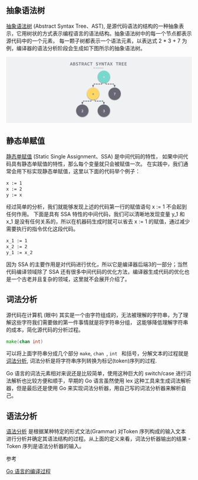 
## 抽象语法树

[抽象语法树](https://en.wikipedia.org/wiki/Abstract_syntax_tree) (Abstract Syntax Tree、AST),
是源代码语法的结构的一种抽象表示，它用树状的方式表示编程语言的语法结构。抽象语法树中的每一个节点都表示源代码中的一个元素，
每一颗子树都表示一个语法元素，以表达式 2 * 3 + 7 为例，编译器的语法分析阶段会生成如下图所示的抽象语法树。

![](https://github.com/xtcmoons/go-notes-xtc/blob/main/images/abstract-syntax-tree.png)

## 静态单赋值

[静态单赋值](https://en.wikipedia.org/wiki/Static_single_assignment_form) (Static Single Assignment、SSA) 是中间代码的特性，
如果中间代码具有静态单赋值的特性，那么每个变量就只会被赋值一次。
在实践中，我们通常会用下标实现静态单赋值，这里以下面的代码举个例子：

```text
x := 1
x := 2
y := x
```

经过简单的分析，我们就能够发现上述的代码第一行的赋值语句 x := 1 不会起到任何作用。
下面是具有 SSA 特性的中间代码，我们可以清晰地发现变量 y_1 和 x_1 是没有任何关系的，所以在机器码生成时就可以省去 x := 1 的赋值，通过减少需要执行的指令优化这段代码。

```text
x_1 := 1
x_2 := 2
y_1 := x_2
```

因为 SSA 的主要作用是对代码进行优化，所以它是编译器后端3的一部分；当然代码编译领域除了 SSA 还有很多中间代码的优化方法，编译器生成代码的优化也是一个古老并且复杂的领域，这里就不会展开介绍了。

## 词法分析

源代码在计算机 (眼中) 其实是一个由字符组成的，无法被理解的字符串，为了理解这些字符我们需要做的第一件事情就是将字符串分组，
这能够降低理解字符串的成本，简化源代码的分析过程。

```go
make(chan int)
```
可以将上面字符串分成几个部分  <code>make</code>, <code>chan </code>, <code>int </code> 和括号，分解文本的过程就是[词法分析](https://en.wikipedia.org/wiki/Lexical_analysis), 词法分析是将字符串序列转换为标记(token)序列的过程.

Go 语言的词法元素相对来说还是比较简单，使用这种巨大的 switch/case 进行词法解析也比较方便和顺手，早期的 Go 语言虽然使用 lex 这种工具来生成词法解析器，但是最后还是使用 Go 来实现词法分析器，用自己写的词法分析器来解析自己。

## 语法分析
[语法分析](https://en.wikipedia.org/wiki/Parsing) 是根据某种特定的形式文法(Grammar) 对Token 序列构成的输入文本
进行分析并确定其语法结构的过程。从上面的定义来看，词法分析器输出的结果 - Token 序列是语法分析器的输入。



参考

[Go 语言的编译过程](https://draveness.me/golang/docs/part1-prerequisite/ch02-compile/golang-compile-intro/)
